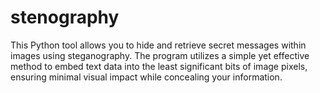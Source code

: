 # stenography
This Python tool allows you to hide and retrieve secret messages within images using steganography. The program utilizes a simple yet effective method to embed text data into the least significant bits of image pixels, ensuring minimal visual impact while concealing your information.
